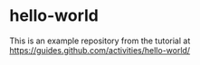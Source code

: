 # hello-world
This is an example repository from the tutorial at https://guides.github.com/activities/hello-world/
